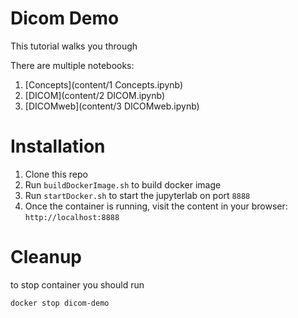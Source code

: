 # Dicom Demo

This tutorial walks you through  

There are multiple notebooks:
1. [Concepts](content/1 Concepts.ipynb)
2. [DICOM](content/2 DICOM.ipynb)
3. [DICOMweb](content/3 DICOMweb.ipynb)

# Installation

1. Clone this repo
2. Run `buildDockerImage.sh` to build docker image 
3. Run `startDocker.sh` to start the jupyterlab on port `8888`
4. Once the container is running, visit the content in your browser: `http://localhost:8888`  


# Cleanup
to stop container you should run 
```
docker stop dicom-demo
```
